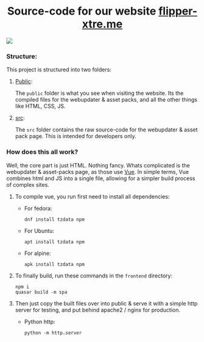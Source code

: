 <h1 align="center">Source-code for our website <a href="https://flipper-xtre.me">flipper-xtre.me</a></h1>

<img src="https://user-images.githubusercontent.com/55334727/236639627-1c2d00f7-7169-449d-84bd-9d0bb8fd9c6c.png">

### Structure:

This project is structured into two folders:

1. [Public](https://github.com/ClaraCrazy/flipper-xtre.me/tree/main/public):

    The `public` folder is what you see when visiting the website. Its the compiled files for the webupdater & asset packs, and all the other things like HTML, CSS, JS.


2. [src](https://github.com/ClaraCrazy/flipper-xtre.me/tree/main/src):

    The `src` folder contains the raw source-code for the webupdater & asset pack page. This is intended for developers only.
   
### How does this all work?

Well, the core part is just HTML. Nothing fancy. Whats complicated is the webupdater & asset-packs page, as those use [Vue](https://github.com/vuejs/). In simple terms, Vue combines html and JS into a single file, allowing for a simpler build process of complex sites.

1. To compile vue, you run first need to install all dependencies:

    - For fedora:
        ```console
        dnf install tzdata npm
        ```
    - For Ubuntu:
        ```console
        apt install tzdata npm
        ```
    - For alpine:
        ```console
        apk install tzdata npm
        ```

2. To finally build, run these commands in the `frontend` directory:
    ```console
    npm i
    quasar build -m spa
    ```

3. Then just copy the built files over into public & serve it with a simple http server for testing, and put behind apache2 / nginx for production.

    - Python http:
        ```console
        python -m http.server
        ```

